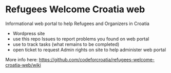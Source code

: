 # Refugees Welcome Croatia web

Informational web portal to help Refugees and Organizers in Croatia

- Wordpress site
- use this repo Issues to report problems you found on web portal
- use to track tasks (what remains to be completed)
- open ticket to request Admin rights on site to help administer web portal

More info here:
https://github.com/codeforcroatia/refugees-welcome-croatia-web/wiki
